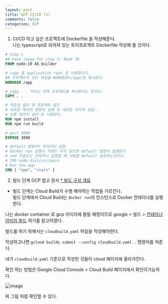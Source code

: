 ```yaml
---
layout: post
title: GCP CI/CD (1)
comments: false
categories: GCP
---
```

 
<!-- - 개발자는 별도의 `.yaml` 파일로 일련의 파이프라인을 표현한다.
    - 여기에는 도커 이미지 빌드, 푸시, 테스트, 배포 등등 하고 싶은 일을 넣으면 된다.
    - 이 `.yaml` 파일은 깃허브에 소스코드와 함께 위치해야한다.
- 트리거는 GCP Cloud Build 페이지에서 트리거를 생성한다.
    - 트리거에서 어떤 브랜치에 어떤 요청이 왔을 때 어떤 `.yaml`을 실행할 지 정할 수 있다.
    - 브랜치에 따라 특정 트리거를 다르게 발동 시킬 수 있다. -->
    

1. CI/CD 하고 싶은 프로젝트에 Dockerfile 을 작성해준다. <br/>
나는 typescript로 되어져 있는 토이프로젝트 Dockerfile 작성해 줄 것이다.

```dockerfile
# step 1
## base image for step 1: Node 10
FROM node:10 AS builder

# /app 을 application root 로 사용합니다.
## 프로젝트의 모든 파일을 WORKDIR(/app)로 복사한다.
WORKDIR /app

# copy . . 의미는 전체 프로젝트를 복사한다는 뜻이다.
COPY . .

# 의존성 설치 및 프로젝트 빌드
# 새로운 레이어 명령어 실행 및 새로운 이미지 생성..
# 보통 패키지 설치 등 사용된다.
RUN npm install
RUN npm run build

# port 3000
EXPOSE 3000

# default 명령어? 파라미터 설정
# docker run 실행시 커맨드 주지 않으면 default 명령이 실행된다.
# cmd 주용도는 컨테이너 실행할 때 사용할 default 설정하는것이다.
# CMD node dist/src/main
# Run the app
CMD [ "npm", "start" ]
```    
    
2. 빌드 단계
GCP 참고 문서
 <a href='https://cloud.google.com/cloud-build/docs/build-config?hl=ko#yaml' target="_blank" cursor="pointer">* 빌드 구성 개요</a>

- 빌드 단계는 Cloud Build가 수행 해야하는 작업을 가르킨다.<br/>
빌드 단계에서 Cloud Build는 `docker run`의 인스턴스로 Docker 컨테이너를 실행한다.

나는 docker container 로 gcp 이미지에 올릴 예정이므로 google > 빌드 > <a cursor='pointer' target='_blank' href='https://cloud.google.com/cloud-build/docs/building/build-containers?hl=ko'>컨테이너 이미지 빌드</a>
여기를 참고하였다.

빌드를 하기 위해서는 `cloudbuild.yaml` 파일을 작성해야한다.

작성하고나면 `gcloud builds submit --config cloudbuild.yaml .` 명령어를 쳐준다.<br/>

내가 `cloudbuild.yaml` 기준으로 작성한 것들이 cloud 페이지에 올라가진다.

확인 하는 방법은 Google Cloud Console > Cloud Build 페이지에서 확인이가능하다. 

![image](https://user-images.githubusercontent.com/40929370/91668059-51267600-eb44-11ea-9188-6363b961c172.png)

위 그림 처럼 확인할 수 있다. 

